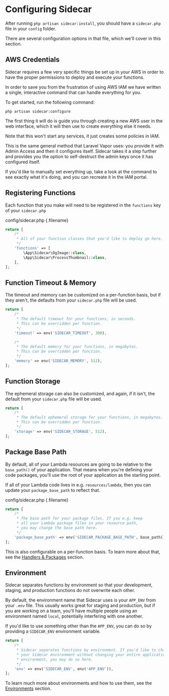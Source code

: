 
# Configuring Sidecar

After running `php artisan sidecar:install`, you should have a `sidecar.php` file in your `config` folder.

There are several configuration options in that file, which we'll cover in this section.

## AWS Credentials

Sidecar requires a few very specific things be set up in your AWS in order to have the proper permissions to deploy and execute your functions.

In order to save you from the frustration of using AWS IAM we have written a single, interactive command that can handle everything for you.

To get started, run the following command:

```shell
php artisan sidecar:configure
```

The first thing it will do is guide you through creating a new AWS user in the web interface, which it will then use to create everything else it needs.

Note that this won't start any services, it just creates some policies in IAM.

This is the same general method that Laravel Vapor uses: you provide it with Admin Access and then it configures itself. Sidecar takes it a step further and provides you the option to self-destruct the admin keys once it has configured itself.

If you'd like to manually set everything up, take a look at the command to see exactly what it's doing, and you can recreate it in the IAM portal.

## Registering Functions

Each function that you make will need to be registered in the `functions` key of your `sidecar.php`

config/sidecar.php {.filename}
```php
return [
    /*
     * All of your function classes that you'd like to deploy go here.
     */
    'functions' => [
        \App\Sidecar\OgImage::class,
        \App\Sidecar\ProcessThumbnail::class,
    ],
];
```

## Function Timeout & Memory

The timeout and memory can be customized on a per-function basis, but if they aren't, the defaults from your `sidecar.php` file will be used.

```php
return [
    /*
     * The default timeout for your functions, in seconds.
     * This can be overridden per function.
     */
    'timeout' => env('SIDECAR_TIMEOUT', 300),

    /*
     * The default memory for your functions, in megabytes.
     * This can be overridden per function.
     */
    'memory' => env('SIDECAR_MEMORY', 512),
];
```

## Function Storage

The ephemeral storage can also be customized, and again, if it isn't, the default from your `sidecar.php` file will be used.

```php
return [
    /*
     * The default ephemeral storage for your functions, in megabytes.
     * This can be overridden per function.
     */
    'storage' => env('SIDECAR_STORAGE', 512),
];
```

## Package Base Path

By default, all of your Lambda resources are going to be relative to the `base_path()` of your application. That means when you're defining your code packages, you'll use the root of your application as the starting point.

If all of your Lambda code lives in e.g. `resources/lambda`, then you can update your `package_base_path` to reflect that.

config/sidecar.php {.filename}
```php
return [
    /*
     * The base path for your package files. If you e.g. keep
     * all your Lambda package files in your resource path,
     * you may change the base path here.
     */
    'package_base_path' => env('SIDECAR_PACKAGE_BASE_PATH', base_path()),
];
```

This is also configurable on a per-function basis. To learn more about that, see the [Handlers & Packages](/functions/handlers-and-packages) section.

## Environment

Sidecar separates functions by environment so that your development, staging, and production functions do not overwrite each other.

By default, the environment name that Sidecar uses is your `APP_ENV` from your `.env` file. This usually works great for staging and production, but if you are working on a team, you'll have multiple people using an environment named `local`, potentially interfering with one another.

If you'd like to use something other than the `APP_ENV`, you can do so by providing a `SIDECAR_ENV` environment variable.

```php
return [
    /*
     * Sidecar separates functions by environment. If you'd like to change
     * your Sidecar environment without changing your entire application
     * environment, you may do so here.
     */
    'env' => env('SIDECAR_ENV', env('APP_ENV')),
];
```

To learn much more about environments and how to use them, see the [Environments](/environments) section.
